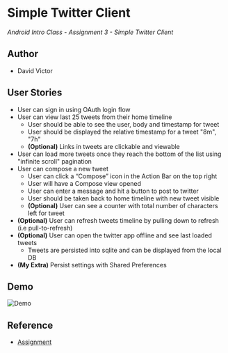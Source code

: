 # Simple Twitter Client
<i> Android Intro Class - Assignment 3 - Simple Twitter Client </i>

## Author
- David Victor

## User Stories
<ul>
  <li> User can sign in using OAuth login flow
  <li> User can view last 25 tweets from their home timeline
    <ul><li> User should be able to see the user, body and timestamp for tweet
        <li> User should be displayed the relative timestamp for a tweet "8m", "7h"
        <li><b>(Optional)</b> Links in tweets are clickable and viewable
    </ul>
  <li> User can load more tweets once they reach the bottom of the list using "infinite scroll" pagination
  <li> User can compose a new tweet
    <ul><li> User can click a “Compose” icon in the Action Bar on the top right
        <li> User will have a Compose view opened
        <li> User can enter a message and hit a button to post to twitter
        <li> User should be taken back to home timeline with new tweet visible
        <li><b>(Optional)</b> User can see a counter with total number of characters left for tweet
    </ul>
  <li><b>(Optional)</b> User can refresh tweets timeline by pulling down to refresh (i.e pull-to-refresh)
  <li><b>(Optional)</b> User can open the twitter app offline and see last loaded tweets
    <ul><li> Tweets are persisted into sqlite and can be displayed from the local DB
    </ul>
  <li><b>(My Extra)</b> Persist settings with Shared Preferences
</ul>

## Demo
![Demo](demo.gif "Demo") 

## Reference
- [Assignment](http://courses.codepath.com/courses/intro_to_android/week/3#!assignment)

